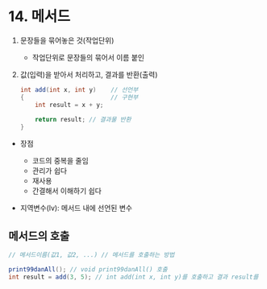 # 14. 메서드

1. 문장들을 묶어놓은 것(작업단위)
   - 작업단위로 문장들의 묶어서 이름 붙인 

2. 값(입력)을 받아서 처리하고, 결과를 반환(출력)

   ```java
   int add(int x, int y) 	// 선언부
   {						// 구현부
       int result = x + y;
       
       return result; // 결과물 반환
   }
   ```

- 장점
  - 코드의 중복을 줄임
  - 관리가 쉽다
  - 재사용
  - 간결해서 이해하기 쉽다

- 지역변수(lv): 메서드 내에 선언된 변수



## 메서드의 호출

```java
// 메서드이름(값1, 값2, ...) // 메서드를 호출하는 방법

print99danAll(); // void print99danAll() 호출
int result = add(3, 5); // int add(int x, int y)를 호출하고 결과 result를 반환
```



